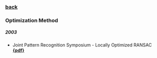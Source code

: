 ### [back](README.md)

### Optimization Method
##### 2003
- Joint Pattern Recognition Symposium - Locally Optimized RANSAC [**{pdf}**](http://cmp.felk.cvut.cz/ftp/articles/chum/chum-DAGM03.pdf)

